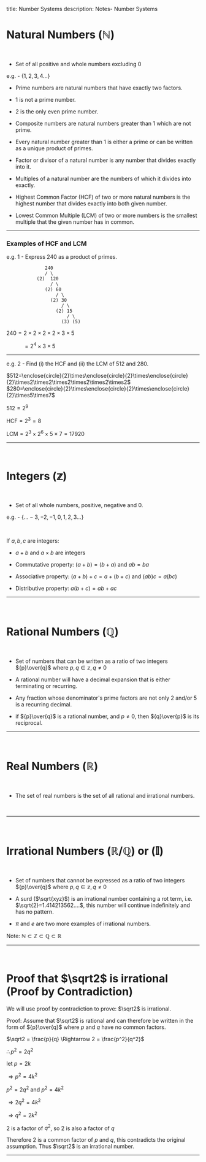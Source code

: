 title: Number Systems
description: Notes- Number Systems

# Natural Numbers ($\mathbb{N}$)

&nbsp;

- Set of all positive and whole numbers excluding $0$&nbsp;

e.g. - {${1,2,3,4 ...}$}

- Prime numbers are natural numbers that have exactly two factors.

- $1$ is not a prime number.

- $2$ is the only even prime number.

- Composite numbers are natural numbers greater than $1$ which are not prime.

- Every natural number greater than $1$ is either a prime or can be written as a unique product of primes.

- Factor or divisor of a natural number is any number that divides exactly into it.

- Multiples of a natural number are the numbers of which it divides into exactly.

- Highest Common Factor (HCF) of two or more natural numbers is the highest number that divides exactly into both given number.

- Lowest Common Multiple (LCM) of two or more numbers is the smallest multiple that the given number has in common.

---
### Examples of HCF and LCM
$\text{e.g. 1 - Express 240 as a product of primes.}$
```
              240
              / \
           (2)  120
                / \
              (2) 60
                  / \
                (2) 30
                    / \
                  (2) 15
                      / \
                    (3) (5)
```
$240 = 2\times2\times2\times2\times3\times5$

&nbsp;&nbsp;&nbsp;&nbsp;&nbsp;&nbsp;&nbsp;&nbsp;&nbsp;&nbsp;&nbsp;$=2^4\times3\times5$

---

$\text{e.g. 2 - Find (i) the HCF and (ii) the LCM of 512 and 280.}$

$512=\enclose{circle}{2}\times\enclose{circle}{2}\times\enclose{circle}{2}\times2\times2\times2\times2\times2\times2$ &nbsp;&nbsp;&nbsp;&nbsp;&nbsp;&nbsp;&nbsp;&nbsp;&nbsp;&nbsp;&nbsp; $280=\enclose{circle}{2}\times\enclose{circle}{2}\times\enclose{circle}{2}\times5\times7$

$512=2^9$

$\text{HCF}=2^3=8$

$\text{LCM}=2^3\times2^6\times5\times7=17920$

---
&nbsp;

# Integers ($\mathbb{z}$)

&nbsp;

- Set of all whole numbers, positive, negative and $0$.

e.g. - {${... -3,-2,-1,0,1,2,3 ...}$}

&nbsp;

If $a,b,c$ are integers:

- $a+b$ and $a \times b$ are integers

- Commutative property: $(a+b) = (b+a)$ and $ab=ba$

- Associative property: $(a+b)+c=a+(b+c)$ and $(ab)c=a(bc)$

- Distributive property: $a(b+c)=ab+ac$

---
&nbsp;

# Rational Numbers ($\mathbb{Q}$)

&nbsp;

- Set of numbers that can be written as a ratio of two integers ${p}\over{q}$ where $p,q\in\mathbb{z},q\neq0$

- A rational number will have a decimal expansion that is either terminating or recurring.

- Any fraction whose denominator's prime factors are not only $2$ and/or $5$ is a recurring decimal.

- if ${p}\over{q}$ is a rational number, and $p\neq0$, then ${q}\over{p}$ is its reciprocal.

---
&nbsp;

# Real Numbers ($\mathbb{R}$)

&nbsp;

- The set of real numbers is the set of all rational and irrational numbers.

&nbsp;

---
&nbsp;

# Irrational Numbers ($\mathbb{R}/\mathbb{Q}$) or ($\mathbb{I}$)

&nbsp;

- Set of numbers that cannot be expressed as a ratio of two integers ${p}\over{q}$ where $p,q\in\mathbb{z},q\neq0$

- A surd ($\sqrt{xyz}$) is an irrational number containing a rot term, i.e. $\sqrt{2}=1.414213562....$, this number will continue indefinitely and has no pattern.

-  $\pi$ and $e$ are two more examples of irrational numbers.

Note: $\mathbb{N}\subset\mathbb{Z}\subset\mathbb{Q}\subset\mathbb{R}$

---
&nbsp;

# Proof that $\sqrt2$ is irrational (Proof by Contradiction)

We will use proof by contradiction to prove: $\sqrt2$ is irrational.

Proof: Assume that $\sqrt2$ is rational and can therefore be written in the form of ${p}\over{q}$ where $p$ and $q$ have no common factors.

$\sqrt2 = \frac{p}{q} \Rightarrow 2 = \frac{p^2}{q^2}$

$\therefore p^2 = 2q^2$

$\text{let }p=2k$

$\Rightarrow p^2=4k^2$

$p^2=2q^2\text{ and }p^2=4k^2$

$\Rightarrow 2q^2=4k^2$

$\Rightarrow q^2=2k^2$

$2$ is a factor of $q^2$, so $2$ is also a factor of $q$

Therefore $2$ is a common factor of $p$ and $q$, this contradicts the original assumption. Thus $\sqrt2$ is an irrational number.

---
